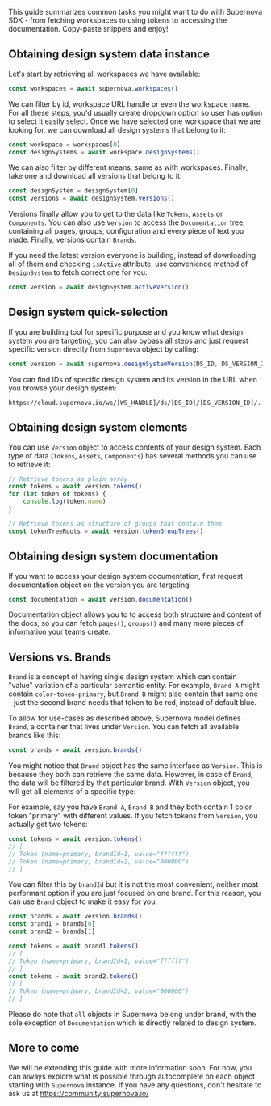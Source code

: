 This guide summarizes common tasks you might want to do with Supernova SDK - from fetching workspaces to using tokens to accessing the documentation. Copy-paste snippets and enjoy!

## Obtaining design system data instance

Let's start by retrieving all workspaces we have available:

```typescript
const workspaces = await supernova.workspaces()
```

We can filter by id, workspace URL handle or even the workspace name. For all these steps, you'd usually create dropdown option so user has option to select it easily select. Once we have selected one workspace that we are looking for, we can download all design systems that belong to it:

```typescript
const workspace = workspaces[0]
const designSystems = await workspace.designSystems()
```

We can also filter by different means, same as with workspaces. Finally, take one and download all versions that belong to it: 

```typescript
const designSystem = designSystem[0]
const versions = await designSystem.versions()
```

Versions finally allow you to get to the data like `Tokens`, `Assets` or `Components`. You can also use `Version` to access the `Documentation` tree, containing all pages, groups, configuration and every piece of text you made. Finally, versions contain `Brands`.

If you need the latest version everyone is building, instead of downloading all of them and checking `isActive` attribute, use convenience method of `DesignSystem` to fetch correct one for you:

```typescript
const version = await designSystem.activeVersion()
```

## Design system quick-selection

If you are building tool for specific purpose and you know what design system you are targeting, you can also bypass all steps and just request specific version directly from `Supernova` object by calling:

```typescript
const version = await supernova.designSystemVersion(DS_ID, DS_VERSION_ID)
```

You can find IDs of specific design system and its version in the URL when you browse your design system:

```
https://cloud.supernova.io/ws/[WS_HANDLE]/ds/[DS_ID]/[DS_VERSION_ID]/...
```

## Obtaining design system elements

You can use `Version` object to access contents of your design system. Each type of data (`Tokens`, `Assets`, `Components`) has several methods you can use to retrieve it: 

```typescript
// Retrieve tokens as plain array
const tokens = await version.tokens()
for (let token of tokens) {
    console.log(token.name)
}

// Retrieve tokens as structure of groups that contain them
const tokenTreeRoots = await version.tokenGroupTrees()
```


## Obtaining design system documentation

If you want to access your design system documentation, first request documentation object on the version you are targeting:

```typescript
const documentation = await version.documentation()
```

Documentation object allows you to to access both structure and content of the docs, so you can fetch `pages()`, `groups()` and many more pieces of information your teams create.

## Versions vs. Brands

`Brand` is a concept of having single design system which can contain "value" variation of a particular semantic entity. For example, `Brand A` might contain `color-token-primary`, but `Brand B` might also contain that same one - just the second brand needs that token to be red, instead of default blue.

To allow for use-cases as described above, Supernova model defines `Brand`, a container that lives under `Version`. You can fetch all available brands like this:

```typescript
const brands = await version.brands()
```

You might notice that `Brand` object has the same interface as `Version`. This is because they both can retrieve the same data. However, in case of `Brand`, the data will be filtered by that particular brand. With `Version` object, you will get all elements of a specific type. 

For example, say you have `Brand A`, `Brand B` and they both contain 1 color token "primary" with different values. If you fetch tokens from `Version`, you actually get two tokens:

```typescript
const tokens = await version.tokens()
// [
// Token (name=primary, brandId=1, value="ffffff")
// Token (name=primary, brandId=2, value="000000")
// ]
```

You can filter this by `brandId` but it is not the most convenient, neither most performant option if you are just focused on one brand. For this reason, you can use `Brand` object to make it easy for you:

```typescript
const brands = await version.brands()
const brand1 = brands[0]
const brand2 = brands[1]

const tokens = await brand1.tokens()
// [
// Token (name=primary, brandId=1, value="ffffff")
// ]
const tokens = await brand2.tokens()
// [
// Token (name=primary, brandId=2, value="000000")
// ]
```

Please do note that `all` objects in Supernova belong under brand, with the sole exception of `Documentation` which is directly related to design system. 

## More to come

We will be extending this guide with more information soon. For now, you can always explore what is possible through autocomplete on each object starting with `Supernova` instance. If you have any questions, don't hesitate to ask us at https://community.supernova.io/